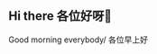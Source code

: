 ## Hi there 各位好呀👋
Good morning everybody/
各位早上好

<!--
**KuroKitsune4/KuroKitsune4** is a ✨ _special_ ✨ repository because its `README.md` (this file) appears on your GitHub profile.

Here are some ideas to get you started:

- 🔭 I’m currently working on something maybe
- 🌱 I’m currently learning to breath
- 👯 I’m looking to collaborate on something
- 🤔 I’m looking for help with something
- 💬 Ask me about nothing
- 📫 How to reach me: No way
- 😄 Pronouns: no thanks
- ⚡ Fun fact: I am boring
-->
